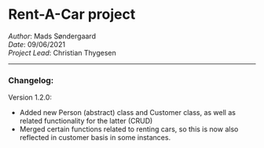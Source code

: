 ﻿# Rent-A-Car project
*Author*: Mads Søndergaard<br>
*Date*: 09/06/2021<br>
*Project Lead*: Christian Thygesen<br>

----

### Changelog:

Version 1.2.0:

- Added new Person (abstract) class and Customer class, as well as related functionality for the latter (CRUD)
- Merged certain functions related to renting cars, so this is now also reflected in customer basis in some instances. 
